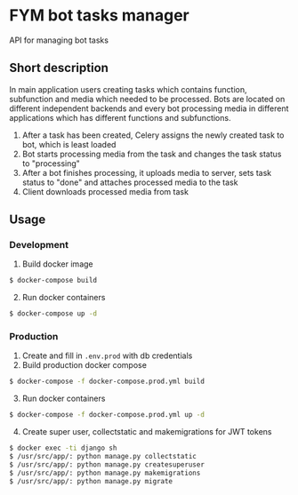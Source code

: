 # FYM bot tasks manager
API for managing bot tasks

## Short description
In main application users creating tasks which contains function, subfunction and media which needed to be processed.
Bots are located on different independent backends and every bot processing media in different applications which
has different functions and subfunctions. 
1. After a task has been created, Celery assigns the newly created task to bot, which is least loaded
2. Bot starts processing media from the task and changes the task status to "processing"
3. After a bot finishes processing, it uploads media to server, sets task status to "done" and attaches processed media to the task
4. Client downloads processed media from task

## Usage

### Development
1. Build docker image
```bash
$ docker-compose build
```
2. Run docker containers
```bash
$ docker-compose up -d
```

### Production
1. Create and fill in `.env.prod` with db credentials
2. Build production docker compose
```bash
$ docker-compose -f docker-compose.prod.yml build
```
3. Run docker containers
```bash
$ docker-compose -f docker-compose.prod.yml up -d
```
4. Create super user, collectstatic and makemigrations for JWT tokens
```bash
$ docker exec -ti django sh
$ /usr/src/app/: python manage.py collectstatic
$ /usr/src/app/: python manage.py createsuperuser
$ /usr/src/app/: python manage.py makemigrations
$ /usr/src/app/: python manage.py migrate
```
